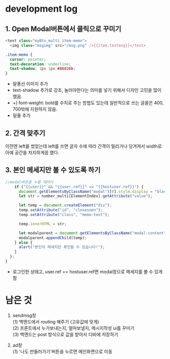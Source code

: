 # development log

## 1. Open Modal버튼에서 클릭으로 꾸미기
```javascript
<text class="myBtn_multi item-memo">
  <img class="msgimg" src="/msg.png" />{{item.textmsg}}</text>
```
```css
.item-memo {
  cursor: pointer;
  text-decoration: underline;
  text-shadow: 1px 1px #86826b;
}
```
* 말풍선 이미지 추가
* text-shadow 추가로 강조, 눌러야한다는 의미를 넣기 위해서 디자인 고민을 많이 했음.
* +) font-weight: bold를 수치로 주는 방법도 있는데 일반적으로 쓰는 글꼴은 400, 700밖에 지원하지 않음.
* 밑줄 추가

## 2. 간격 맞추기
이전엔 left를 썼었는데 left를 쓰면 글자 수에 따라 간격이 밀리거나 당겨져서 width로 아예 공간을 차지하게끔 했다.

## 3. 본인 메세지만 볼 수 있도록 하기

```javascript
//modal버튼을 누를 때마다 
    if ("{{user}}" && "{{user.ref}}" == "{{hostuser.ref}}") {
      document.getElementsByClassName("modal")[0].style.display = "block";
      let str = number_multi[ElementIndex].getAttribute("value");

      let temp = document.createElement("div");
      temp.setAttribute("id", "closesoon");
      temp.setAttribute("class", "memo-text");

      temp.innerHTML = str;

      let modalparent = document.getElementsByClassName("modal-content")[0];
      modalparent.appendChild(temp);
    } else {
      alert("본인의 메세지만 확인할 수 있습니다!");
    }
  };
}
```
* 로그인한 상태고, user.ref == hostuser.ref면 modal창으로 메세지를 볼 수 있게 함

# 남은 것
1. sendmsg창 <br>
 (1) 백엔드에서 routing 해주기 (고유값에 맞게) <br>
 (2) 프론트에서 누가보내는지, 얼마보낼지, 메시지작성 ui를 꾸미기 <br>
 (3) 백엔드는 post 방식으로 값을 받아서 디비에 저장하기 <br>
 
2. ad창 <br>
 (1) '나도 만들러가기'버튼을 누르면 메인화면으로 이동
